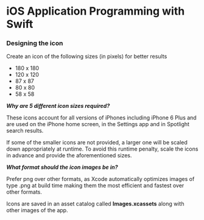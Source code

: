 # iOS Application Programming with Swift

### Designing the icon

Create an icon of the following sizes (in pixels) for better results

* 180 x 180 
* 120 x 120 
* 87 x 87
* 80 x 80
* 58 x 58

<b>*Why are 5 different icon sizes required?*</b>

These icons account for all versions of iPhones including iPhone 6 Plus and are used on the iPhone home screen, 
in the Settings app and in Spotlight search results.

If some of the smaller icons are not provided, a larger one will be scaled down appropriately at runtime.
To avoid this runtime penalty, scale the icons in advance and provide the aforementioned sizes.

<b>*What format should the icon images be in?*</b>

Prefer png over other formats, as Xcode automatically optimizes images of type .png at build time making them the most 
efficient and fastest over other formats.

Icons are saved in an asset catalog called <b>Images.xcassets</b> along with other images of the app. 
